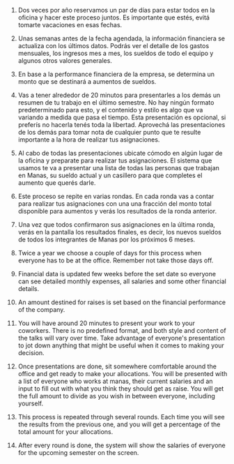 1. Dos veces por año reservamos un par de días para estar todos en la oficina y hacer este proceso juntos. Es importante que estés, evitá tomarte vacaciones en esas fechas.
2. Unas semanas antes de la fecha agendada, la información financiera se actualiza con los últimos datos. Podrás ver el detalle de los gastos mensuales, los ingresos mes a mes, los sueldos de todo el equipo y algunos otros valores generales.
3. En base a la performance financiera de la empresa, se determina un monto que se destinará a aumentos de sueldos.
4. Vas a tener alrededor de 20 minutos para presentarles a los demás un resumen de tu trabajo en el último semestre. No hay ningún formato predeterminado para esto, y el contenido y estilo es algo que va variando a medida que pasa el tiempo. Esta presentación es opcional, si preferís no hacerla tenés toda la libertad. Aprovechá las presentaciones de los demás para tomar nota de cualquier punto que te resulte importante a la hora de realizar tus asignaciones.
5. Al cabo de todas las presentaciones ubicate cómodo en algún lugar de la oficina y preparate para realizar tus asignaciones. El sistema que usamos te va a presentar una lista de todas las personas que trabajan en Manas, su sueldo actual y un casillero para que completes el aumento que querés darle.
6. Este proceso se repite en varias rondas. En cada ronda vas a contar para realizar tus asignaciones con una una fracción del monto total disponible para aumentos y verás los resultados de la ronda anterior.
7. Una vez que todos confirmaron sus asignaciones en la última ronda, verás en la pantalla los resultados finales, es decir, los nuevos sueldos de todos los integrantes de Manas por los próximos 6 meses.

1. Twice a year we choose a couple of days for this process when everyone has to be at the office. Remember not take those days off.
2. Financial data is updated few weeks before the set date so everyone can see detailed monthly expenses, all salaries and some other financial details.
3. An amount destined for raises is set based on the financial performance of the company.
4. You will have around 20 minutes to present your work to your coworkers. There is no predefined format, and both style and content of the talks will vary over time. Take advantage of everyone's presentation to jot down anything that might be useful when it comes to making your decision.
5. Once presentations are done, sit somewhere comfortable around the office and get ready to make your allocations. You will be presented with a list of everyone who works at manas, their current salaries and an input to fill out with what you think they should get as raise. You will get the full amount to divide as you wish in between everyone, including yourself.
6. This process is repeated through several rounds. Each time you will see the results from the previous one, and you will get a percentage of the total amount for your allocations.
7. After every round is done, the system will show the salaries of everyone for the upcoming semester on the screen.
